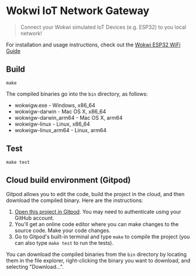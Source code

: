 # Wokwi IoT Network Gateway

> Connect your Wokwi simulated IoT Devices (e.g. ESP32) to you local network!

For installation and usage instructions, check out the [Wokwi ESP32 WiFi Guide](https://docs.wokwi.com/guides/esp32-wifi#the-private-gateway)

## Build

```
make
```

The compiled binaries go into the `bin` directory, as follows:

- wokwigw.exe - Windows, x86_64
- wokwigw-darwin - Mac OS X, x86_64
- wokwigw-darwin_arm64 - Mac OS X, arm64
- wokwigw-linux - Linux, x86_64
- wokwigw-linux_arm64 - Linux, arm64

## Test

```
make test
```

## Cloud build environment (Gitpod)

Gitpod allows you to edit the code, build the project in the cloud, and then download the compiled binary. Here are the instructions:

1. [Open this project in Gitpod](https://gitpod.io/#https://github.com/wokwi/wokwigw). You may need to authenticate using your GitHub account.
2. You'll get an online code editor where you can make changes to the source code. Make your code changes.
3. Go to Gitpod's built-in terminal and type `make` to compile the project (you can also type `make test` to run the tests).

You can download the compiled binaries from the `bin` directory by locating them in the file explorer, right-clicking the binary you want to download, and selecting "Download...".
